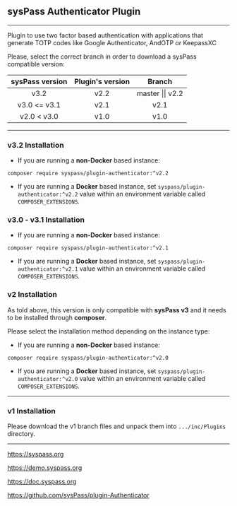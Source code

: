 ## sysPass Authenticator Plugin

---

Plugin to use two factor based authentication with applications that generate TOTP codes like Google Authenticator, AndOTP or KeepassXC

Please, select the correct branch in order to download a sysPass compatible version:

|sysPass version|Plugin's version|Branch|
|:-------------:|:--------------:|:----:|
|v3.2           |v2.2            |master &#x7c;&#x7c; v2.2|
|v3.0 <= v3.1   |v2.1            |v2.1|
|v2.0 < v3.0    |v1.0            |v1.0|

---

### v3.2 Installation
* If you are running a **non-Docker** based instance:

```composer require syspass/plugin-authenticator:^v2.2```

* If you are running a **Docker** based instance, set `syspass/plugin-authenticator:^v2.2` value within an environment variable called `COMPOSER_EXTENSIONS`.


### v3.0 - v3.1 Installation
* If you are running a **non-Docker** based instance:

```composer require syspass/plugin-authenticator:^v2.1```

* If you are running a **Docker** based instance, set `syspass/plugin-authenticator:^v2.1` value within an environment variable called `COMPOSER_EXTENSIONS`.


### v2 Installation

As told above, this version is only compatible with **sysPass v3** and it needs to be installed through **composer**.

Please select the installation method depending on the instance type:

* If you are running a **non-Docker** based instance:

```composer require syspass/plugin-authenticator:^v2.0```

* If you are running a **Docker** based instance, set `syspass/plugin-authenticator:^v2.0` value within an environment variable called `COMPOSER_EXTENSIONS`.
 
---

### v1 Installation

Please download the v1 branch files and unpack them into `.../inc/Plugins` directory.

---

https://syspass.org

https://demo.syspass.org

https://doc.syspass.org

https://github.com/sysPass/plugin-Authenticator
